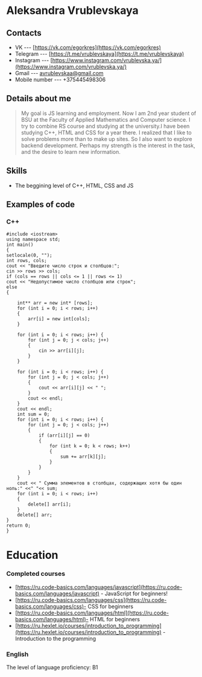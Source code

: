 # Aleksandra Vrublevskaya

## Contacts

* VK --- [https://vk.com/egorkres](https://vk.com/egorkres)  
* Telegram ---  [https://t.me/vrublevskaya](https://t.me/vrublevskaya)
* Instagram ---  [https://www.instagram.com/vrublevska.ya/](https://www.instagram.com/vrublevska.ya/)
* Gmail --- [avrublevskaa@gmail.com](avrublevskaa@gmail.com)  
* Mobile number --- +375445498306  

## Details about me
> My goal is JS learning and employment. Now I am 2nd year student of BSU at the Faculty of Applied Mathematics and Computer science. I try to combine RS course and studying at the university.I have been studying C++, HTML and CSS for a year there. I realized that I like to solve problems more than to make up sites. So I also want to explore backend development. Perhaps my strength is the interest in the task, and the desire to learn new information.


## Skills
  - The beggining level of C++, HTML, CSS and JS

## Examples of code
### C++
```
#include <iostream>
using namespace std;
int main()
{
setlocale(0, "");
int rows, cols;
cout << "Введите число строк и столбцов:";
cin >> rows >> cols;
if (cols == rows || cols <= 1 || rows <= 1)
cout << "Недопустимое число столбцов или строк";
else
{

	int** arr = new int* [rows];
	for (int i = 0; i < rows; i++)
	{
		arr[i] = new int[cols];
	}

	for (int i = 0; i < rows; i++) {
		for (int j = 0; j < cols; j++)
		{
			cin >> arr[i][j];
		}
	}

	for (int i = 0; i < rows; i++) {
		for (int j = 0; j < cols; j++)
		{
			cout << arr[i][j] << " ";
		}
		cout << endl;
	}
	cout << endl;
	int sum = 0;
	for (int i = 0; i < rows; i++) {
		for (int j = 0; j < cols; j++)
		{
			if (arr[i][j] == 0)
			{
				for (int k = 0; k < rows; k++)
				{
					sum += arr[k][j];
				}
			}
		}
	}
	cout << " Сумма элементов в столбцах, содержащих хотя бы один ноль:" <<" "<< sum;
	for (int i = 0; i < rows; i++)
	{
		delete[] arr[i];
	}
	delete[] arr;
}
return 0;
}
```
# Education
### Completed courses
* [https://ru.code-basics.com/languages/javascript](https://ru.code-basics.com/languages/javascript) - JavaScript for beginners!
* [https://ru.code-basics.com/languages/css](https://ru.code-basics.com/languages/css)- CSS for beginners
* [https://ru.code-basics.com/languages/html](https://ru.code-basics.com/languages/html)- HTML for beginners
* [https://ru.hexlet.io/courses/introduction_to_programming](https://ru.hexlet.io/courses/introduction_to_programming) - Introduction to the programming

### English

The level of language proficiency: B1




